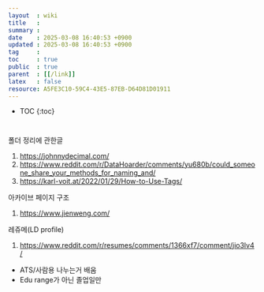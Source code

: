 ```yaml
---
layout  : wiki
title   : 
summary : 
date    : 2025-03-08 16:40:53 +0900
updated : 2025-03-08 16:40:53 +0900
tag     : 
toc     : true
public  : true
parent  : [[/link]] 
latex   : false
resource: A5FE3C10-59C4-43E5-87EB-D64D81D01911
---
```

* TOC
{:toc}

# 

폴더 정리에 관한글
1. https://johnnydecimal.com/
2. https://www.reddit.com/r/DataHoarder/comments/yu680b/could_someone_share_your_methods_for_naming_and/
3. https://karl-voit.at/2022/01/29/How-to-Use-Tags/

아카이브 페이지 구조
1. https://www.jienweng.com/

레쥬메(LD profile)
1. https://www.reddit.com/r/resumes/comments/1366xf7/comment/jio3lv4/
- ATS/사람용 나누는거 배움 
- Edu range가 아닌 졸업일만